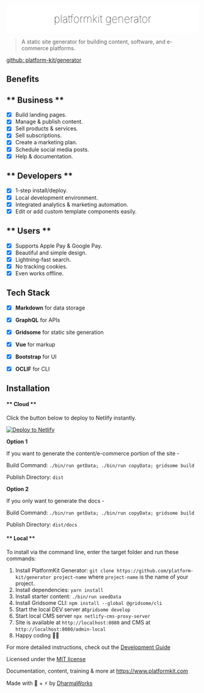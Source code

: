 <div align="center" style="background:#fff;border-radius:5px;padding:10px 10px 5px 10px;margin-top:20px;">
    <h1 style="margin-bottom:15px;margin-top:10px; border:none;font-weight:100;color:#000 !important;"><span>platformkit</span> <span style="">generator</span></h1>
</div>

> A static site generator for building content, software, and e-commerce platforms.

[github: platform-kit/generator](https://github.com/platform-kit/generator)

## Benefits

<!-- tabs:start -->

## ** Business **
- [x] Build landing pages.
- [x] Manage & publish content.
- [x] Sell products & services.
- [x] Sell subscriptions.
- [x] Create a marketing plan.
- [x] Schedule social media posts.
- [x] Help & documentation.

## ** Developers **
- [x] 1-step install/deploy.
- [x] Local development environment.
- [x] Integrated analytics & marketing automation.
- [x] Edit or add custom template components easily.

## ** Users **
- [x] Supports Apple Pay & Google Pay.
- [x] Beautiful and simple design.
- [x] Lightning-fast search.
- [x] No tracking cookies.
- [x] Even works offline.

<!-- tabs:end -->

## Tech Stack
- [x] **Markdown** for data storage
- [x] **GraphQL** for APIs
- [x] **Gridsome** for static site generation
- [x] **Vue** for markup
- [x] **Bootstrap** for UI
- [x] **OCLIF** for CLI


## Installation

<!-- tabs:start -->

#### ** Cloud **

Click the button below to deploy to Netlify instantly.

<a href="https://app.netlify.com/start/deploy?repository=https://github.com/platform-kit/generator"><img src="https://www.netlify.com/img/deploy/button.svg" alt="Deploy to Netlify"></a>

**Option 1** 

If you want to generate the content/e-commerce portion of the site - 

Build Command: `./bin/run getData; ./bin/run copyData; gridsome build`

Publish Directory: `dist`

**Option 2**

If you only want to generate the docs -

Build Command: `./bin/run getData; ./bin/run copyData; gridsome build`

Publish Directory: `dist/docs`

#### ** Local **

To install via the command line, enter the target folder and run these commands:

1. Install PlatformKit Generator: `git clone https://github.com/platform-kit/generator project-name` where `project-name` is the name of your project.
2. Install dependencies: `yarn install`
3. Install starter content: `./bin/run seedData`
4. Install Gridsome CLI: `npm install --global @gridsome/cli`
5. Start the local DEV server at`gridsome develop`
6. Start local CMS server `npx netlify-cms-proxy-server` 
7. Site is available at `http://localhost:8080` and CMS at `http://localhost:8080/admin-local`
8. Happy coding 🎉🙌

<!-- tabs:end -->

For more detailed instructions, check out the [Development Guide](/guides/development.md)

Licensed under the [MIT license](http://opensource.org/licenses/MIT)

Documentation, content, training & more at https://www.platformkit.com 

Made with 💖 + ⚡ by [DharmaWorks](https://www.dharmaworks.com)